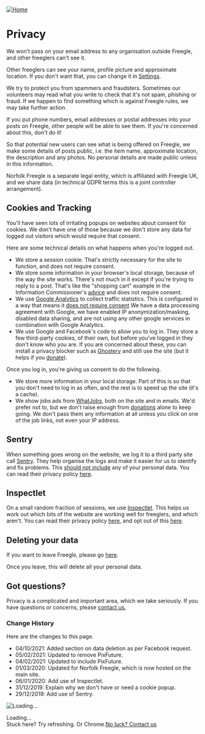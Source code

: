 [![Home](/_nuxt/img/icon.6da5e89.png)](https://modtools.org/) 

Privacy
=======

We won’t pass on your email address to any organisation outside Freegle, and other freeglers can't see it.

Other freeglers can see your name, profile picture and approximate location. If you don't want that, you can change it in [Settings](https://modtools.org/settings).

We try to protect you from spammers and fraudsters. Sometimes our volunteers may read what you write to check that it's not spam, phishing or fraud. If we happen to find something which is against Freegle rules, we may take further action.

If you put phone numbers, email addresses or postal addresses into your posts on Freegle, other people will be able to see them. If you're concerned about this, don't do it!

So that potential new users can see what is being offered on Freegle, we make some details of posts public, i.e. the item name, approximate location, the description and any photos. No personal details are made public unless in this information.

Norfolk Freegle is a separate legal entity, which is affiliated with Freegle UK, and we share data (in technical GDPR terms this is a joint controller arrangement).

Cookies and Tracking
--------------------

You'll have seen lots of irritating popups on websites about consent for cookies. We don't have one of those because we don't store any data for logged out visitors which would require that consent.

Here are some technical details on what happens when you're logged out.

* We store a session cookie. That's strictly necessary for the site to function, and does not require consent.
* We store some information in your browser's local storage, because of the way the site works. There's not much in it except if you're trying to reply to a post. That's like the "shopping cart" example in the Information Commissioner's [advice](https://ico.org.uk/for-organisations/guide-to-pecr/cookies-and-similar-technologies/) and does not require consent.
* We use [Google Analytics](https://analytics.google.com/) to collect traffic statistics. This is configured in a way that means it [does not require consent](https://law.stackexchange.com/questions/28367/gdpr-whats-classed-as-an-opt-in-for-google-analytics-cookie-and-do-i-need-to) We have a data processing agreement with Google, we have enabled IP anonymization/masking, disabled data sharing, and are not using any other google services in combination with Google Analytics.
* We use Google and Facebook's code to allow you to log in. They store a few third-party cookies, of their own, but before you've logged in they don't know who you are. If you are concerned about these, you can install a privacy blocker such as [Ghostery](https://www.ghostery.com/) and still use the site (but it helps if you [donate](https://modtools.org/donate)).

Once you log in, you're giving us consent to do the following.

* We store more information in your local storage. Part of this is so that you don't need to log in as often, and the rest is to speed up the site (it's a cache).
* We show jobs ads from [WhatJobs](https://uk.whatjobs.com/), both on the site and in emails. We'd prefer not to, but we don't raise enough from [donations](https://modtools.org/donate) alone to keep going. We don't pass them any information at all unless you click on one of the job links, not even your IP address.

Sentry
------

When something goes wrong on the website, we log it to a third party site call [Sentry](https://sentry.io/). They help organise the logs and make it easier for us to identify and fix problems. This [should not include](https://docs.sentry.io/data-management/sensitive-data/) any of your personal data. You can read their privacy policy [here](https://sentry.io/privacy/).

Inspectlet
----------

On a small random fraction of sessions, we use [Inspectlet](https://www.inspectlet.com/). This helps us work out which bits of the website are working well for freeglers, and which aren't. You can read their privacy policy [here](https://docs.inspectlet.com/hc/en-us/articles/360002994432-Privacy-Impact-Assessment-under-GDPR), and opt out of this [here](https://www.inspectlet.com/optout).

Deleting your data
------------------

If you want to leave Freegle, please go [here](https://modtools.org/unsubscribe).

Once you leave, this will delete all your personal data.

Got questions?
--------------

Privacy is a complicated and important area, which we take seriously. If you have questions or concerns, please [contact us.](https://modtools.org/help)

### Change History

Here are the changes to this page.

* 04/10/2021: Added section on data deletion as per Facebook request.
* 05/02/2021: Updated to remove PixFuture.
* 04/02/2021: Updated to include PixFuture.
* 01/03/2020: Updated for Norfolk Freegle, which is now hosted on the main site.
* 06/01/2020: Add use of Inspectlet.
* 31/12/2019: Explain why we don't have or need a cookie popup.
* 29/12/2019: Add use of Sentry.

![Loading...](/_nuxt/img/loader.00bedbf.gif)

Loading...  
Stuck here? Try refreshing. Or Chrome.[No luck? Contact us](mailto:support@ilovefreegle.org)